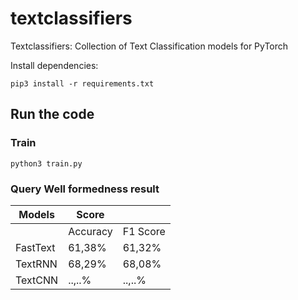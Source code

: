# textclassifiers
Textclassifiers: Collection of Text Classification models for PyTorch

Install dependencies:

`pip3 install -r requirements.txt`

## Run the code
### Train
`python3 train.py`

### Query Well formedness result
| Models              |       Score             ||
|---------------------|------------|------------|
|                     | Accuracy   | F1 Score   | 
| FastText            |  61,38%    |  61,32%    | 
| TextRNN             |  68,29%    |  68,08%    |
| TextCNN             |  ..,..%    |  ..,..%    |
